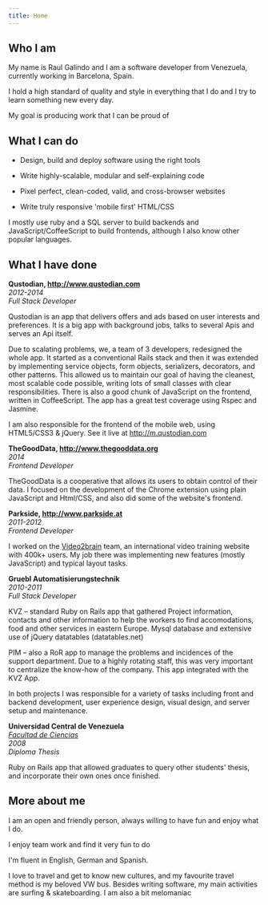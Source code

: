```yaml
---
title: Home
---
```


Who I am
--------

My name is Raul Galindo and I am a software developer from Venezuela, currently working in Barcelona, Spain.

I hold a high standard of quality and style in everything that I do and I try to learn something new every day.

My goal is producing work that I can be proud of 

What I can do
-------------

* Design, build and deploy software using the right tools

* Write highly-scalable, modular and self-explaining code

* Pixel perfect, clean-coded, valid, and cross-browser websites

* Write truly responsive 'mobile first' HTML/CSS

I mostly use ruby and a SQL server to build backends and JavaScript/CoffeeScript to build frontends, although I also know other popular languages. 


What I have done
----------------

**Qustodian, <http://www.qustodian.com>**  
*2012-2014*  
*Full Stack Developer*

Qustodian is an app that delivers offers and ads based on user interests and preferences. It is a big app with background jobs, talks to several Apis and serves an Api itself.

Due to scalating problems, we, a team of 3 developers, redesigned the whole app. It started as a conventional Rails stack and then it was extended by implementing service objects, form objects, serializers, decorators, and other patterns. This allowed us to maintain our goal of having the cleanest, most scalable code possible, writing lots of small classes with clear responsibilities. There is also a good chunk of JavaScript on the frontend, written in CoffeeScript. The app has a great test coverage using Rspec and Jasmine.

I am also responsible for the frontend of the mobile web, using HTML5/CSS3 & jQuery. See it live at <http://m.qustodian.com>


**TheGoodData, <http://www.thegooddata.org>**  
*2014*  
*Frontend Developer*

TheGoodData is a cooperative that allows its users to obtain control of their data. I focused on the development of the Chrome extension using plain JavaScript and Html/CSS, and also did some of the website's frontend.

**Parkside, <http://www.parkside.at>**  
*2011-2012*  
*Frontend Developer*  

I worked on the [Video2brain](http://www.video2brain.com) team, an international video training website with 400k+ users. My job there was implementing new features (mostly JavaScript) and typical layout tasks.

**Gruebl Automatisierungstechnik**  
*2010-2011*  
*Full Stack Developer*
 
KVZ – standard Ruby on Rails app that gathered Project information, contacts and other information to help the workers to find accomodations, food and other services in eastern Europe. Mysql database and extensive use of jQuery datatables (datatables.net)

PIM – also a RoR app to manage the problems and incidences of the support department. Due to a highly rotating staff, this was very important to centralize the know-how of the company. This app integrated with the KVZ App.

In both projects I was responsible for a variety of tasks including front and backend development, user experience design, visual design, and server setup and maintenance.

**Universidad Central de Venezuela**  
*[Facultad de Ciencias](http://www.ciens.ucv.ve/ciens/)*  
*2008*  
*Diploma Thesis*

Ruby on Rails app that allowed graduates to query other students' thesis, and incorporate their own ones once finished. 

More about me
-------------
I am an open and friendly person, always willing to have fun and enjoy what I do.

I enjoy team work and find it very fun to do

I'm fluent in English, German and Spanish. 

I love to travel and get to know new cultures, and my favourite travel method is my beloved VW bus.
Besides writing software, my main activities are surfing & skateboarding. I am also a bit melomaniac





